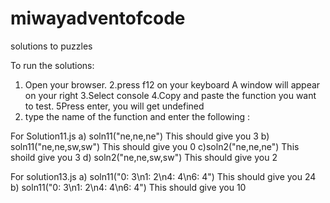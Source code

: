 # miwayadventofcode
solutions to puzzles

To run the solutions:
1. Open your browser.
2.press f12 on your keyboard
A window will appear on your right 
3.Select console
4.Copy and paste the function you want to test.
5Press enter, you will get undefined
6. type the name of the function and enter the following :

For Solution11.js
a) soln11("ne,ne,ne") This should give you 3
b) soln11("ne,ne,sw,sw") This should give you 0
c)soln2("ne,ne,ne") This shoild give you 3
d) soln2("ne,ne,sw,sw") This should give you 2

For solution13.js
a) soln11("0: 3\n1: 2\n4: 4\n6: 4") This should give you 24
b) soln11("0: 3\n1: 2\n4: 4\n6: 4") This should give you 10



